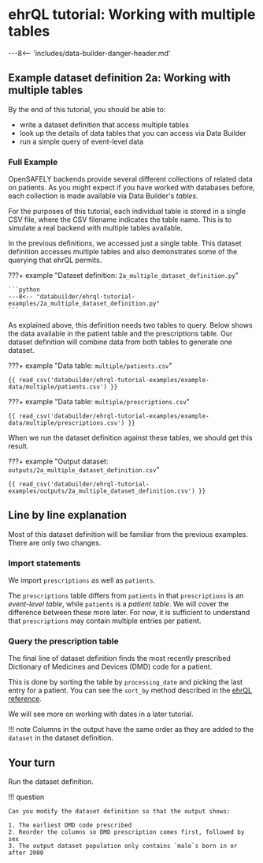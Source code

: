 # ehrQL tutorial: Working with multiple tables

---8<-- 'includes/data-builder-danger-header.md'

## Example dataset definition 2a: Working with multiple tables

By the end of this tutorial, you should be able to:

* write a dataset definition that access multiple tables
* look up the details of data tables that you can access via Data Builder
* run a simple query of event-level data

### Full Example

OpenSAFELY backends provide several different collections of related data on patients.
As you might expect if you have worked with databases before,
each collection is made available via Data Builder's *tables*.

For the purposes of this tutorial,
each individual table is stored in a single CSV file,
where the CSV filename indicates the table name.
This is to simulate a real backend with multiple tables available.

In the previous definitions,
we accessed just a single table.
This dataset definition accesses multiple tables
and also demonstrates some of the querying that ehrQL permits.

???+ example "Dataset definition: `2a_multiple_dataset_definition.py`"

    ```python
    ---8<-- "databuilder/ehrql-tutorial-examples/2a_multiple_dataset_definition.py"
    ```

As explained above,
this definition needs two tables to query.
Below shows the data available in the patient table and the prescriptions table.
Our dataset definition will combine data from both tables to generate one dataset.

???+ example "Data table: `multiple/patients.csv`"

    {{ read_csv('databuilder/ehrql-tutorial-examples/example-data/multiple/patients.csv') }}

???+ example "Data table: `multiple/prescriptions.csv`"

    {{ read_csv('databuilder/ehrql-tutorial-examples/example-data/multiple/prescriptions.csv') }}

When we run the dataset definition against these tables, we should get this result.

???+ example "Output dataset: `outputs/2a_multiple_dataset_definition.csv`"

    {{ read_csv('databuilder/ehrql-tutorial-examples/outputs/2a_multiple_dataset_definition.csv') }}

## Line by line explanation

Most of this dataset definition will be familiar from the previous examples.
There are only two changes.

### Import statements

We import `prescriptions` as well as `patients`.

The `prescriptions` table differs from `patients`
in that `prescriptions` is an *event-level table*,
while `patients` is a *patient table*.
We will cover the difference between these more later.
For now, it is sufficient to understand that `prescriptions` may contain multiple entries per patient.

### Query the prescription table

The final line of dataset definition finds the most recently prescribed Dictionary of Medicines and Devices (DMD) code for a patient.

This is done by sorting the table by `processing_date`
and picking the last entry for a patient.
You can see the `sort_by` method described in the [ehrQL reference](ehrql-reference.md#212-sort-by-column-pick-last).

We will see more on working with dates in a later tutorial.

!!! note
    Columns in the output have the same order as they are added to the `dataset` in the dataset definition.

## Your turn

Run the dataset definition.

!!! question

    Can you modify the dataset definition so that the output shows:

    1. The earliest DMD code prescribed
    2. Reorder the columns so DMD prescription comes first, followed by sex
    3. The output dataset population only contains `male`s born in or after 2000
